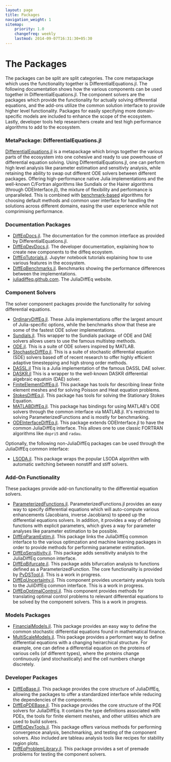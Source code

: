 ```yaml
---
layout: page
title: Packages
navigation_weight: 1
sitemap:
    priority: 1.0
    changefreq: weekly
    lastmod: 2014-09-07T16:31:30+05:30
---
```


# The Packages

The packages can be split are split categories. The core metapackage which uses
the functionality together is DifferentialEquations.jl. The following documentation
shows how the various components can be used together in DifferentialEquations.jl.
The component solvers are the packages which provide the functionality for actually
solving differential equations, and the add-ons utilize the common solution interface
to provide higher level functionality. Packages for easily specifying
more domain-specific models are included to enhance the scope of the ecosystem.
Lastly, developer tools help researchers create and test high performance algorithms
to add to the ecosystem.

### MetaPackage: DifferentialEquations.jl

[DifferentialEquations.jl](https://github.com/JuliaDiffEq/DifferentialEquations.jl)
is a metapackage which brings together the various parts
of the ecosystem into one cohesive and ready to use powerhouse of differential
equation solving. Using DifferentialEquations.jl, one can perform high level
analysis like parameter estimation and sensitivty analysis, while retaining the
ability to swap out different ODE solvers between different packages.
Offering high-performance native Julia implementations and the well-known
C/Fortran algorithms like Sundials or the Hairer algorithms (through ODEInterface.jl),
the mixture of flexibility and performance is unparalleled. This is combined with
[benchmark-based](https://github.com/JuliaDiffEq/DiffEqBenchmarks.jl) algorithms
for choosing default methods and common user interface for handling the solutions
across different domains, easing the user experience while not comprimising performance.

### Documentation Packages

- [DiffEqDocs.jl](http://www.juliadiffeq.org/DiffEqDocs.jl/latest/). The documentation
  for the common interface as provided by DifferentialEquations.jl.
- [DiffEqDevDocs.jl](http://www.juliadiffeq.org/DiffEqDevDocs.jl/latest/). The
  developer documentation, explaining how to create new components to the diffeq ecoystem.
- [DiffEqTutorials.jl](https://github.com/JuliaDiffEq/DiffEqTutorials.jl). Jupyter
  notebook tutorials explaining how to use various features in the ecosystem.
- [DiffEqBenchmarks.jl](https://github.com/JuliaDiffEq/DiffEqBenchmarks.jl). Benchmarks
  showing the performance differences between the implementations.
- [juliadiffeq.github.com](https://github.com/JuliaDiffEq/juliadiffeq.github.com).
  The JuliaDiffEq website.

### Component Solvers

The solver component packages provide the functionality for solving
differential equations.

- [OrdinaryDiffEq.jl](https://github.com/JuliaDiffEq/OrdinaryDiffEq.jl).
  These Julia implementations offer the largest amount of Julia-specific options,
  while the benchmarks show that these are some of the fastest ODE solver implementations.
- [Sundials.jl](https://github.com/JuliaDiffEq/Sundials.jl). This wrapper to the
  Sundials package of ODE and DAE solvers allows users to use the famous multistep methods.
- [ODE.jl](https://github.com/JuliaDiffEq/ODE.jl). This is a suite of ODE solvers
  inspired by MATLAB.
- [StochasticDiffEq.jl](https://github.com/JuliaDiffEq/StochasticDiffEq.jl). This
  is a suite of stochastic differential equation (SDE) solvers based off of recent
  research to offer highly efficient adaptive timestepping and high strong order methods.
- [DASSL.jl](https://github.com/JuliaDiffEq/DASSL.jl) This is a Julia
  implementation of the famous DASSL DAE solver.
- [DASKR.jl](https://github.com/JuliaDiffEq/DASKR.jl) This is a wrapper to the
  well-known DASKR differential algebraic equatoin (DAE) solver.
- [FiniteElementDiffEq.jl](https://github.com/JuliaDiffEq/FiniteElementDiffEq.jl).
  This package has tools for describing linear finite element meshes and for solving
  Poisson and Heat equation problems.
- [StokesDiffEq.jl](https://github.com/JuliaDiffEq/StokesDiffEq.jl). This package
  has tools for solving the Stationary Stokes Equation.
- [MATLABDiffEq.jl](https://github.com/JuliaDiffEq/MATLABDiffEq.jl). This package has
  bindings for using MATLAB's ODE solvers through the common interface via MATLAB.jl.
  It's restricted to solving ParameterizedFunctions and is mostly for benchmarking.
- [ODEInterfaceDiffEq.jl](https://github.com/JuliaDiffEq/ODEInterfaceDiffEq). This
  package extends ODEInterface.jl to have the common JuliaDiffEq interface.
  This allows one to use classic FORTRAN algorithms like `dopri5` and
  `radau`.

Optionally, the following non-JuliaDiffEq packages can be used through the
JuliaDiffEq common interface:

- [LSODA.jl](https://github.com/rveltz/LSODA.jl). This package wraps the popular
  LSODA algorithm with automatic switching between nonstiff and stiff solvers.

### Add-On Functionality

These packages provide add-on functionality to the differential equation solvers.

- [ParameterizedFunctions.jl](https://github.com/JuliaDiffEq/ParameterizedFunctions.jl).
  ParameterizedFunctions.jl provides an easy way to specify differential equations
  which will auto-compute various enhancements (Jacobians, inverse Jacobians) to
  speed up the differential equations solvers. In addition, it provides a way of
  defining functions with explicit parameters, which gives a way for parameter
  analyses like parameter estimation to be possible.
- [DiffEqParamEstim.jl](https://github.com/JuliaDiffEq/DiffEqParamEstim.jl).
  This package links the JuliaDiffEq common interface to the various optimzation
  and machine learning packages in order to provide methods for performing
  parameter estimation.
- [DiffEqSensitivity.jl](https://github.com/JuliaDiffEq/DiffEqSensitivity.jl).
  This package adds sensitivity analysis to the JuliaDiffEq common interface.
- [DiffEqBifurcate.jl](https://github.com/JuliaDiffEq/DiffEqBifurcate.jl). This
  package adds bifurcation analysis to functions defined as a ParameterizedFunction.
  The core functionality is provided by [PyDSTool.jl](https://github.com/JuliaDiffEq/PyDSTool.jl).
  This is a work in progress.
- [DiffEqUncertainty.jl](https://github.com/JuliaDiffEq/DiffEqUncertainty.jl).
  This component provides uncertainty analysis tools to the JuliDiffEq common interface.
  This is a work in progress.
- [DiffEqOptimalControl.jl](https://github.com/JuliaDiffEq/DiffEqOptimalControl.jl).
  This component provides methods for translating optimal control problems to
  relevant differential equations to be solved by the component solvers. This
  is a work in progress.

### Models Packages

- [FinancialModels.jl](https://github.com/JuliaDiffEq/FinancialModels.jl). This
  package provides an easy way to define the common stochastic differential equations
  found in mathematical finance.
- [MultiScaleModels.jl](https://github.com/JuliaDiffEq/MultiScaleModels.jl). This
  package provides a performant way to define differential equations with a
  changing heirarchical structure. For example, one can define a differential equation
  on the proteins of various cells (of different types), where the proteins change
  continuously (and stochastically) and the cell numbers change discretely.

### Developer Packages

- [DiffEqBase.jl](https://github.com/JuliaDiffEq/DiffEqBase.jl). This package provides
  the core structure of JuliaDiffEq, allowing the packages to offer a standardized
  interface while reducing the dependencies of the components.
- [DiffEqPDEBase.jl](https://github.com/JuliaDiffEq/DiffEqBase.jl). This package provides
  the core structure of the PDE solvers for JuliaDiffEq. It contains the type
  definitions associated with PDEs, the tools for finite element meshes, and
  other utilities which are used to build solvers.
- [DiffEqDevTools.jl](https://github.com/JuliaDiffEq/DiffEqDevTools.jl). This package
  offers various methods for performing convergence analysis, benchmarking, and
  testing of the component solvers. Also included are tableau analysis tools like
  recipes for stability region plots.
- [DiffEqProblemLibrary.jl](https://github.com/JuliaDiffEq/DiffEqProblemLibrary.jl).
  This package provides a set of premade problems for testing the component solvers.
